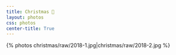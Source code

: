 ```yaml
---
title: Christmas 🎄
layout: photos
css: photos
center-title: True
---
```


<div class='photo-section'>
{% photos christmas/raw/2018-1.jpg|christmas/raw/2018-2.jpg %}
</div>
